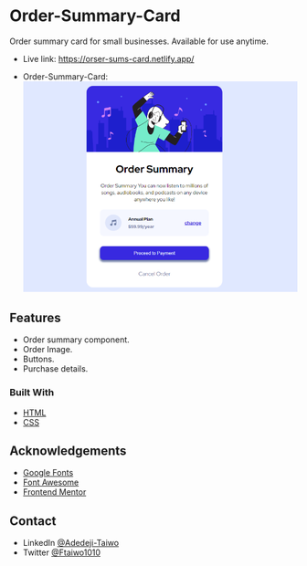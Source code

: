 ﻿# Order-Summary-Card
Order summary card for small businesses. Available for use anytime.
- Live link: https://orser-sums-card.netlify.app/

<!--Introduce your projects by taking a screenshot or a gif. Try to tell visitors a story about your project by answering:-->

- Order-Summary-Card: ![screenshot](https://github.com/Ftaiwo1010/Order-Summary-Card/blob/main/images/Order-Summary-Component.png)


## Features

- Order summary component.
- Order Image. 
- Buttons.
- Purchase details.

### Built With

<!-- This section should list any major frameworks that you built your project using. Here are a few examples.-->

- [HTML](https://www.w3schools.com/html/)
- [CSS](https://www.w3schools.com/css/default.asp)


## Acknowledgements

<!-- This section should list any articles or add-ons/plugins that helps you to complete the project. This is optional but it will help you in the future. For exmpale -->

- [Google Fonts](https://fonts.google.com/)
- [Font Awesome](https://fontawesome.com/)
- [Frontend Mentor](https://frontendmentor.io) 


## Contact

<!--- Website [your-website.com](https://{your-web-site-link})-->
- LinkedIn [@Adedeji-Taiwo](https://{linkedin.com/in/adedeji-taiwo})
- Twitter [@Ftaiwo1010](https://{twitter.com/Ftaiwo1010})
